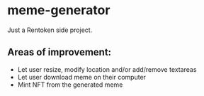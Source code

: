 # meme-generator
Just a Rentoken side project.

## Areas of improvement: 
- Let user resize, modify location and/or add/remove textareas
- Let user download meme on their computer
- Mint NFT from the generated meme
